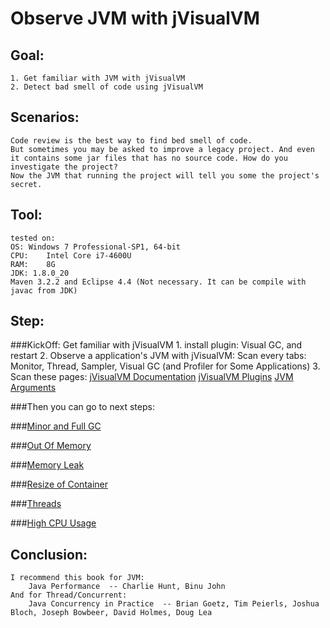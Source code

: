 Observe JVM with jVisualVM
==
Goal:
--
	1. Get familiar with JVM with jVisualVM
	2. Detect bad smell of code using jVisualVM

Scenarios:
--
	Code review is the best way to find bed smell of code.
	But sometimes you may be asked to improve a legacy project. And even it contains some jar files that has no source code. How do you investigate the project?
	Now the JVM that running the project will tell you some the project's secret.

Tool:
--
	tested on:
	OS:	Windows 7 Professional-SP1, 64-bit
	CPU:	Intel Core i7-4600U
	RAM:	8G
	JDK: 1.8.0_20
	Maven 3.2.2 and Eclipse 4.4 (Not necessary. It can be compile with javac from JDK)


Step:
--
###KickOff: Get familiar with jVisualVM
	1. install plugin: Visual GC, and restart
	2. Observe a application's JVM with jVisualVM:
		Scan every tabs:
			Monitor, Thread, Sampler, Visual GC (and Profiler for Some Applications)
	3. Scan these pages:
		[jVisualVM Documentation](http://visualvm.java.net/docindex.html)
		[jVisualVM Plugins](http://visualvm.java.net/plugins.html)
		[JVM Arguments](http://docs.oracle.com/javase/8/docs/technotes/tools/windows/java.html)

###Then you can go to next steps:

###[Minor and Full GC](src\main\java\ybs\gc\minorAndFull\README.md)

###[Out Of Memory](src\main\java\ybs\gc\oom\README.md)

###[Memory Leak](src\main\java\ybs\gc\memoryLeak\README.md)

###[Resize of Container](src\main\java\ybs\gc\resize\README.md)

###[Threads](src\main\java\ybs\gc\thread\README.md)

###[High CPU Usage ](src\main\java\ybs\gc\cpu\README.md)

Conclusion:
--
	I recommend this book for JVM:
		Java Performance  -- Charlie Hunt, Binu John
	And for Thread/Concurrent:
		Java Concurrency in Practice  -- Brian Goetz, Tim Peierls, Joshua Bloch, Joseph Bowbeer, David Holmes, Doug Lea 
